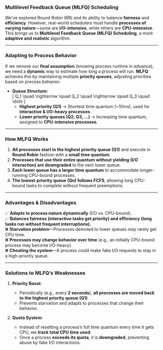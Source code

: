 ### **Multilevel Feedback Queue (MLFQ) Scheduling**  

We've explored Round Robin (RR) and its ability to balance **fairness** and **efficiency**. However, real-world schedulers must handle **processes of varying nature**—some are **I/O-intensive**, while others are **CPU-intensive**. This brings us to **Multilevel Feedback Queue (MLFQ) Scheduling**, a more **adaptive and realistic** algorithm.  

---

### **Adapting to Process Behavior**  
If we remove our **final assumption** (knowing process runtime in advance), we need a **dynamic** way to estimate how long a process will run. **MLFQ** achieves this by maintaining multiple **priority queues**, adjusting priorities based on process behavior.  

- **Queue Structure:**  
  \[
  Q_1 \quad \rightarrow \quad Q_2 \quad \rightarrow \quad Q_3 \quad \dots
  \]  
  - **Highest priority (Q1)** → Shortest time quantum (~10ms), used for **interactive & I/O-heavy processes**.  
  - **Lower priority queues (Q2, Q3, ...)** → Increasing time quantum, assigned to **CPU-intensive processes**.  

---

### **How MLFQ Works**  
1. **All processes start in the highest priority queue (Q1)** and execute in **Round Robin** fashion with a **small time quantum**.  
2. **Processes that use their entire quantum without yielding (I/O interaction) are downgraded** to the next lower queue.  
3. **Each lower queue has a larger time quantum** to accommodate longer-running CPU-bound processes.  
4. **The lowest-priority queue (Qn) follows FCFS**, allowing long CPU-bound tasks to complete without frequent preemptions.  

---

### **Advantages & Disadvantages**  
✅ **Adapts to process nature dynamically** (I/O vs. CPU-bound).  
✅ **Balances fairness (interactive tasks get priority) and efficiency (long tasks run without frequent interruptions).**  
❌ **Starvation problem**—Processes demoted to lower queues may rarely get CPU time.  
❌ **Processes may change behavior over time** (e.g., an initially CPU-bound process may become I/O-heavy).  
❌ **Cheating the system**—A process could make fake I/O requests to stay in a high-priority queue.  

---

### **Solutions to MLFQ’s Weaknesses**  

1. **Priority Boost**:  
   - Periodically (e.g., every **2 seconds**), **all processes are moved back to the highest priority queue (Q1)**.  
   - Prevents starvation and adapts to processes that change their behavior.  

2. **Quota System**:  
   - Instead of resetting a process’s full time quantum every time it gets CPU, we **track total CPU time used**.  
   - Once a process **exceeds its quota**, it is **downgraded**, preventing abuse by fake I/O interactions.  
